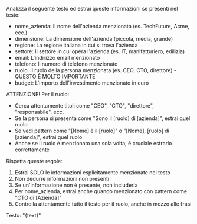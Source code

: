 Analizza il seguente testo ed estrai queste informazioni se presenti nel testo:
- nome_azienda: Il nome dell'azienda menzionata (es. TechFuture, Acme, ecc.)
- dimensione: La dimensione dell'azienda (piccola, media, grande)
- regione: La regione italiana in cui si trova l'azienda
- settore: Il settore in cui opera l'azienda (es. IT, manifatturiero, edilizia)
- email: L'indirizzo email menzionato
- telefono: Il numero di telefono menzionato
- ruolo: Il ruolo della persona menzionata (es. CEO, CTO, direttore) - QUESTO È MOLTO IMPORTANTE
- budget: L'importo dell'investimento menzionato in euro

ATTENZIONE! Per il ruolo:
- Cerca attentamente titoli come "CEO", "CTO", "direttore", "responsabile", ecc.
- Se la persona si presenta come "Sono il [ruolo] di [azienda]", estrai quel ruolo
- Se vedi pattern come "[Nome] è il [ruolo]" o "[Nome], [ruolo] di [azienda]", estrai quel ruolo
- Anche se il ruolo è menzionato una sola volta, è cruciale estrarlo correttamente

Rispetta queste regole:
1. Estrai SOLO le informazioni esplicitamente menzionate nel testo
2. Non dedurre informazioni non presenti
3. Se un'informazione non è presente, non includerla
4. Per nome_azienda, estrai anche quando menzionato con pattern come "CTO di [Azienda]"
5. Controlla attentamente tutto il testo per il ruolo, anche in mezzo alle frasi

Testo: "{text}"